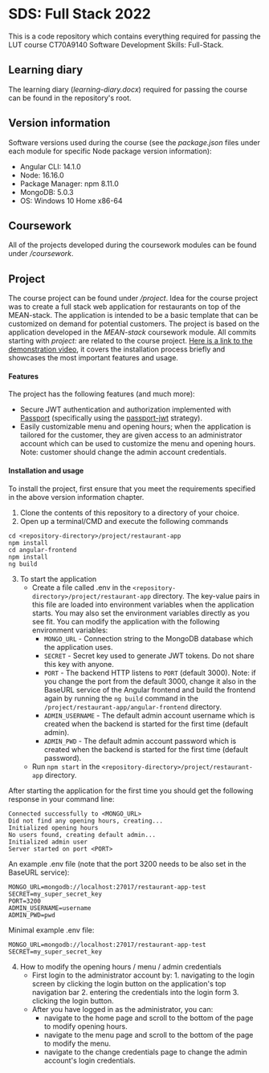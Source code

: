 
# SDS: Full Stack 2022

This is a code repository which contains everything required for passing the LUT course CT70A9140 Software Development Skills: Full-Stack.


## Learning diary

The learning diary (*learning-diary.docx*) required for passing the course can be found in the repository's root.

## Version information

Software versions used during the course (see the *package.json* files under each module for specific Node package version information):
* Angular CLI: 14.1.0
* Node: 16.16.0
* Package Manager: npm 8.11.0
* MongoDB: 5.0.3
* OS: Windows 10 Home x86-64

## Coursework

All of the projects developed during the coursework modules can be found under */coursework*.

## Project

The course project can be found under */project*.
Idea for the course project was to create a full stack web application for restaurants on top of the MEAN-stack.
The application is intended to be a basic template that can be customized on demand for potential customers.
The project is based on the application developed in the *MEAN-stack* coursework module.
All commits starting with *project:* are related to the course project. [Here is a link to the demonstration video](https://lut-my.sharepoint.com/:v:/g/personal/jani_heinikoski_student_lut_fi/EUtd0kwm-J1DvOhmmGwOzEcBWJKs1lX6nD4LdaVYQd_E4Q?e=SzAhgp), it covers the installation process briefly and showcases the most important features and usage.

#### Features

The project has the following features (and much more):
* Secure JWT authentication and authorization implemented with [Passport](https://www.passportjs.org/) (specifically using the [passport-jwt](http://www.passportjs.org/packages/passport-jwt/) strategy).
* Easily customizable menu and opening hours; when the application is tailored for the customer, they are given access to an administrator account which can be used to customize the menu and opening hours. Note: customer should change the admin account credentials.

#### Installation and usage

To install the project, first ensure that you meet the requirements specified in the above version information chapter.
1. Clone the contents of this repository to a directory of your choice.
2. Open up a terminal/CMD and execute the following commands
```
cd <repository-directory>/project/restaurant-app
npm install
cd angular-frontend
npm install
ng build
```
3. To start the application
    * Create a file called .env in the `<repository-directory>/project/restaurant-app` directory. The key-value pairs in this file are loaded into environment variables when the application starts. You may also set the environment variables directly as you see fit. You can modify the application with the following environment variables:
        * `MONGO_URL` - Connection string to the MongoDB database which the application uses.
        * `SECRET` - Secret key used to generate JWT tokens. Do not share this key with anyone.
        * `PORT` - The backend HTTP listens to `PORT` (default 3000). Note: if you change the port from the default 3000, change it also in the BaseURL service of the Angular frontend and build the frontend again by running the `ng build` command in the `/project/restaurant-app/angular-frontend` directory.
        * `ADMIN_USERNAME` - The default admin account username which is created when the backend is started for the first time (default admin).
        * `ADMIN_PWD` - The default admin account password which is created when the backend is started for the first time (default password).
    * Run `npm start` in the `<repository-directory>/project/restaurant-app` directory.
    
After starting the application for the first time you should get the following response in your command line:
```
Connected successfully to <MONGO_URL>
Did not find any opening hours, creating...
Initialized opening hours
No users found, creating default admin...
Initialized admin user
Server started on port <PORT>
```
An example .env file (note that the port 3200 needs to be also set in the BaseURL service):
```
MONGO_URL=mongodb://localhost:27017/restaurant-app-test
SECRET=my_super_secret_key
PORT=3200
ADMIN_USERNAME=username
ADMIN_PWD=pwd
```

Minimal example .env file:
```
MONGO_URL=mongodb://localhost:27017/restaurant-app-test
SECRET=my_super_secret_key
```

4. How to modify the opening hours / menu / admin credentials
   * First login to the administrator account by: 1. navigating to the login screen by clicking the login button on the application's top navigation bar 2. entering the credentials into the login form 3. clicking the login button.
   * After you have logged in as the administrator, you can:
      * navigate to the home page and scroll to the bottom of the page to modify opening hours.
      * navigate to the menu page and scroll to the bottom of the page to modify the menu.
      * navigate to the change credentials page to change the admin account's login credentials.
